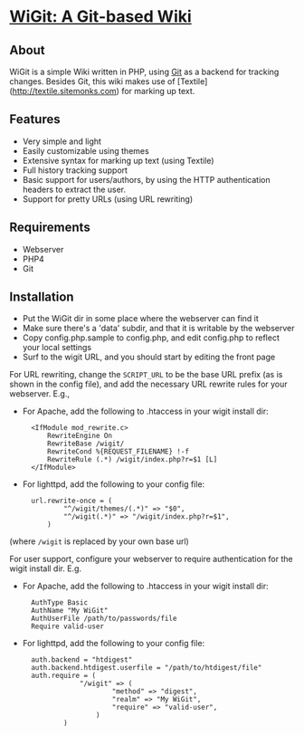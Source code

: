 # [WiGit: A Git-based Wiki](http://el-tramo.be/software/wigit)

## About

WiGit is a simple Wiki written in PHP, using [Git](http://git.or.cz/) as 
a backend for tracking changes. Besides Git, this wiki makes use of 
[Textile] (http://textile.sitemonks.com) for marking up text. 


## Features

- Very simple and light
- Easily customizable using themes
- Extensive syntax for marking up text (using Textile)
- Full history tracking support
- Basic support for users/authors, by using the HTTP authentication headers 
  to extract the user.
- Support for pretty URLs (using URL rewriting)


## Requirements

- Webserver
- PHP4
- Git


## Installation

- Put the WiGit dir in some place where the webserver can find it
- Make sure there's a 'data' subdir, and that it is writable by the webserver
- Copy config.php.sample to config.php, and edit config.php to reflect your 
  local settings
- Surf to the wigit URL, and you should start by editing the front page

For URL rewriting, change the `SCRIPT_URL` to be the base URL prefix (as 
is shown in the config file), and add the necessary URL rewrite rules for
your webserver. E.g.,

- For Apache, add the following to .htaccess in your wigit install dir:

		<IfModule mod_rewrite.c>
			RewriteEngine On
			RewriteBase /wigit/
			RewriteCond %{REQUEST_FILENAME} !-f
			RewriteRule (.*) /wigit/index.php?r=$1 [L] 
		</IfModule>

- For lighttpd, add the following to your config file:

		url.rewrite-once = (
				"^/wigit/themes/(.*)" => "$0",
				"^/wigit(.*)" => "/wigit/index.php?r=$1",
			)

(where `/wigit` is replaced by your own base url)

For user support, configure your webserver to require authentication for
the wigit install dir. E.g.

- For Apache, add the following to .htaccess in your wigit install dir:

		AuthType Basic
		AuthName "My WiGit"
		AuthUserFile /path/to/passwords/file
		Require valid-user

- For lighttpd, add the following to your config file:

		auth.backend = "htdigest"
		auth.backend.htdigest.userfile = "/path/to/htdigest/file"
		auth.require = (
					"/wigit" => (
							"method" => "digest",
							"realm" => "My WiGit",
							"require" => "valid-user",
						)
				)
